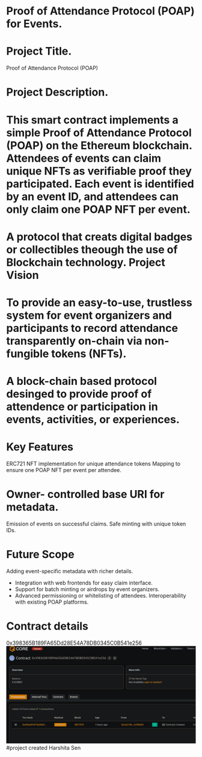 # Proof of Attendance Protocol (POAP) for Events.

# Project Title.
   Proof of Attendance Protocol (POAP)

 # Project  Description. 
# This smart contract implements a simple Proof of Attendance Protocol (POAP) on the Ethereum blockchain. Attendees of events can claim unique NFTs as verifiable proof they participated. Each event is identified by an event ID, and attendees can only claim one POAP NFT per event.
 # A protocol that creats digital badges or collectibles theough the use of Blockchain technology.        Project Vision 
# To provide an easy-to-use, trustless system for event   organizers and participants to record attendance transparently on-chain via non-fungible tokens (NFTs).
# A block-chain based protocol desinged to provide proof of attendence or participation in events, activities, or experiences. 

# Key Features

ERC721 NFT implementation for unique attendance tokens
Mapping to ensure one POAP NFT per event per attendee.
# Owner- controlled base URI for metadata.
 Emission of events on successful claims.
 Safe minting with unique token IDs.

 # Future Scope
  Adding  event-specific metadata with richer details.
 - Integration with web frontends for easy claim interface.
 - Support for batch minting or airdrops by event organizers.
 - Advanced permissioning or   whitelisting of attendees.
   Interoperability with existing POAP platforms.

 # Contract details
0x398365B189FA65Dd28E54A78DB0345C0B541e256![alt text](image.png) #project created  Harshita Sen 
